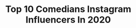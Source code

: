 ---
title: Top 10 Comedians Instagram Influencers In 2020
description: >-
  Find top comedians Instagram influencers in 2020. Most popular hashtags: #hatdaysunday #younesjones #manosamsung #latinamom.
platform: Instagram
profiles:
  - username: "mantaskatleris"
    fullname: >-
      Mantas Katleris
    location: "Japan"
    followers: 265192
    engagement: 632
    commentsToLikes: 0.047666
    id: ck0w6zks8b0n30i19ixr48r2s
    verified: false
    hashtags: "#zmones2019, #vespomaplinklietuva, #gotengagedson, #optibet"
  - username: "daveattell"
    fullname: >-
      Dave Attell
    location: "United States"
    followers: 198847
    engagement: 210
    commentsToLikes: 0.019677
    id: ck0u6tk9o2zp60i19zvoayxgm
    verified: true
    hashtags: "#phoenix, #boston, #alabama, #nashville"
  - username: "xartuuguu"
    fullname: >-
      Tuguldur Baatar
    location: ""
    followers: 79657
    engagement: 138
    commentsToLikes: 0.044507
    id: ck5ztbzlt04nx0i14sz3okw4y
    verified: false
    hashtags: "#stayhome, #partners, #son, #asound"
  - username: "louieanderson"
    fullname: >-
      Louie Anderson
    location: ""
    followers: 42478
    engagement: 336
    commentsToLikes: 0.031077
    id: ck55my8fz53330i110hi03oon
    verified: true
    hashtags: "#friends, #instagramlivechat, #lightsout, #standupcomedy"
  - username: "robbeckettcomic"
    fullname: >-
      Rob Beckett
    location: ""
    followers: 376870
    engagement: 120
    commentsToLikes: 0.044820
    id: ck0w2risiptz30i19hjr7v32j
    verified: true
    hashtags: "#everydaysthesame"
  - username: "gadieldelorbe"
    fullname: >-
      Gadiel Del Orbe
    location: "United States"
    followers: 169684
    engagement: 519
    commentsToLikes: 0.020313
    id: ck0w72spybgux0i19r4qqcum9
    verified: true
    hashtags: "#salsa, #coronavirus, #coronamemes, #convid19"
  - username: "jimjefferies"
    fullname: >-
      Jim Jefferies
    location: ""
    followers: 269428
    engagement: 307
    commentsToLikes: 0.026945
    id: ck0u9nd4ga89b0i19jlqwzcal
    verified: true
    hashtags: "#valentinesday"
  - username: "harikondabolu"
    fullname: >-
      Hari Kondabolu
    location: ""
    followers: 35990
    engagement: 320
    commentsToLikes: 0.024094
    id: ck14kbdf0oojh0i19kf7gvhft
    verified: true
    hashtags: "#tbt"
  - username: "seannwalsh"
    fullname: >-
      Seann Walsh
    location: ""
    followers: 39552
    engagement: 146
    commentsToLikes: 0.029661
    id: ck8sxcy6cgxt20j78ce236rw9
    verified: true
    hashtags: ""
  - username: "younes_jones"
    fullname: >-
      Younes Jones
    location: "Germany"
    followers: 548721
    engagement: 771
    commentsToLikes: 0.063510
    id: ck137ohrzckk70i19fdsbtmxg
    verified: false
    hashtags: "#algerien, #youtubewarmal, #anzeige, #mashallah"
---